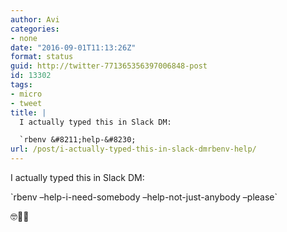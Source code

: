 ```yaml
---
author: Avi
categories:
- none
date: "2016-09-01T11:13:26Z"
format: status
guid: http://twitter-771365356397006848-post
id: 13302
tags:
- micro
- tweet
title: |
  I actually typed this in Slack DM:

  `rbenv &#8211;help-&#8230;
url: /post/i-actually-typed-this-in-slack-dmrbenv-help/
---
```

I actually typed this in Slack DM:

\`rbenv &#8211;help-i-need-somebody &#8211;help-not-just-anybody &#8211;please\`

🤓🐞🎵